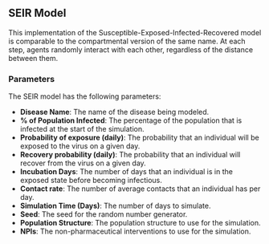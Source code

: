 ## SEIR Model

This implementation of the Susceptible-Exposed-Infected-Recovered model is comparable to the compartmental version of the same name. At each step, agents randomly interact with each other, regardless of the distance between them.

### Parameters

The SEIR model has the following parameters:

- **Disease Name**: The name of the disease being modeled.
- **% of Population Infected**: The percentage of the population that is infected at the start of the simulation.
- **Probability of exposure (daily)**: The probability that an individual will be exposed to the virus on a given day.
- **Recovery probability (daily)**: The probability that an individual will recover from the virus on a given day.
- **Incubation Days**: The number of days that an individual is in the exposed state before becoming infectious.
- **Contact rate**: The number of average contacts that an individual has per day.
- **Simulation Time (Days)**: The number of days to simulate.
- **Seed**: The seed for the random number generator.
- **Population Structure**: The population structure to use for the simulation.
- **NPIs**: The non-pharmaceutical interventions to use for the simulation.
